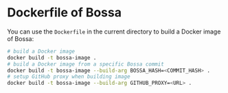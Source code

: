 # Dockerfile of Bossa

You can use the `Dockerfile` in the current directory to build a Docker image of Bossa:

```sh
# build a Docker image
docker build -t bossa-image .
# build a Docker image from a specific Bossa commit
docker build -t bossa-image --build-arg BOSSA_HASH=<COMMIT_HASH> .
# setup GitHub proxy when building image
docker build -t bossa-image --build-arg GITHUB_PROXY=<URL> .
```
